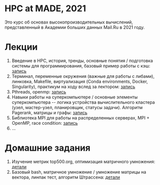 # HPC at MADE, 2021

Это курс об основах высокопроизводительных вычислений, представленный в Академии больших данных Mail.Ru в 2021 году.

# Лекции
1. Введение в HPC, история, тренды, основные понятия / подготовка системы для программирования, базовый пример работы с кэш: [запись](https://youtu.be/GEEwspEyQdY)
2. Терминал, переменные окружения (важные для работы с либами), линковка, Makefile, виртуализация (Conda environments, Docker, Singularity), практикум на ходу вслед за лектором: [запись](https://youtu.be/VSzZPy76rhM)
3. Pthreads, openmp: [запись](https://youtu.be/gRrcZ05bV3Q)
4. Навыки работы на суперкомпьютере / основные элементы суперкомпьютера -- логика устройства вычислительного кластера (узел, мастер-узел, планировщик, статусы задачи). Алгоритм Pagerank, матрицы и графы: [запись](https://youtu.be/NL5DCw1zJ8A)
5. Библиотека MPI для работы на распределенных серверах, MPI + OpenMP, race condition: [запись](https://youtu.be/pXgZnB1FdoY)
6. ...


# Домашние задания
1. Изучение метрик top500.org, оптимизация матричного умножения: [детали](https://github.com/GimmeDanger/made-hpc-2021/tree/master/hw/1)
2. Базовый bash, матричное умножение / умножение матрицы на вектора, линпак тест, алгоритм Штрассена: [детали](https://github.com/GimmeDanger/made-hpc-2021/tree/master/hw/2)
